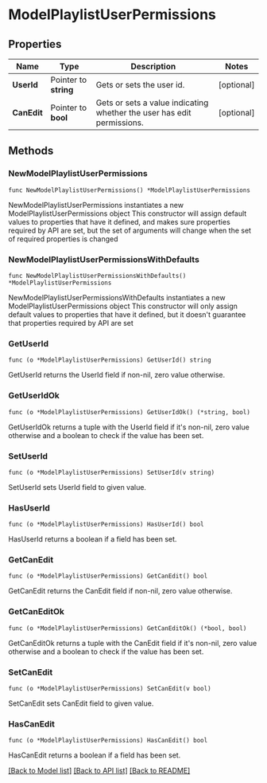 # ModelPlaylistUserPermissions

## Properties

Name | Type | Description | Notes
------------ | ------------- | ------------- | -------------
**UserId** | Pointer to **string** | Gets or sets the user id. | [optional] 
**CanEdit** | Pointer to **bool** | Gets or sets a value indicating whether the user has edit permissions. | [optional] 

## Methods

### NewModelPlaylistUserPermissions

`func NewModelPlaylistUserPermissions() *ModelPlaylistUserPermissions`

NewModelPlaylistUserPermissions instantiates a new ModelPlaylistUserPermissions object
This constructor will assign default values to properties that have it defined,
and makes sure properties required by API are set, but the set of arguments
will change when the set of required properties is changed

### NewModelPlaylistUserPermissionsWithDefaults

`func NewModelPlaylistUserPermissionsWithDefaults() *ModelPlaylistUserPermissions`

NewModelPlaylistUserPermissionsWithDefaults instantiates a new ModelPlaylistUserPermissions object
This constructor will only assign default values to properties that have it defined,
but it doesn't guarantee that properties required by API are set

### GetUserId

`func (o *ModelPlaylistUserPermissions) GetUserId() string`

GetUserId returns the UserId field if non-nil, zero value otherwise.

### GetUserIdOk

`func (o *ModelPlaylistUserPermissions) GetUserIdOk() (*string, bool)`

GetUserIdOk returns a tuple with the UserId field if it's non-nil, zero value otherwise
and a boolean to check if the value has been set.

### SetUserId

`func (o *ModelPlaylistUserPermissions) SetUserId(v string)`

SetUserId sets UserId field to given value.

### HasUserId

`func (o *ModelPlaylistUserPermissions) HasUserId() bool`

HasUserId returns a boolean if a field has been set.

### GetCanEdit

`func (o *ModelPlaylistUserPermissions) GetCanEdit() bool`

GetCanEdit returns the CanEdit field if non-nil, zero value otherwise.

### GetCanEditOk

`func (o *ModelPlaylistUserPermissions) GetCanEditOk() (*bool, bool)`

GetCanEditOk returns a tuple with the CanEdit field if it's non-nil, zero value otherwise
and a boolean to check if the value has been set.

### SetCanEdit

`func (o *ModelPlaylistUserPermissions) SetCanEdit(v bool)`

SetCanEdit sets CanEdit field to given value.

### HasCanEdit

`func (o *ModelPlaylistUserPermissions) HasCanEdit() bool`

HasCanEdit returns a boolean if a field has been set.


[[Back to Model list]](../README.md#documentation-for-models) [[Back to API list]](../README.md#documentation-for-api-endpoints) [[Back to README]](../README.md)


